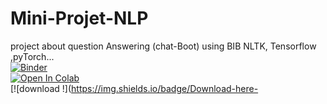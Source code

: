 # Mini-Projet-NLP
project about question Answering (chat-Boot) using BIB NLTK, Tensorflow ,pyTorch...<br>
[![Binder](https://mybinder.org/badge_logo.svg)](https://mybinder.org/v2/gh/BrahimFilali/Mini-Projet-NLP/main?filepath=Question_answering.ipynb)<br>
[![Open In Colab](https://colab.research.google.com/assets/colab-badge.svg)](https://colab.research.google.com/github/BrahimFilali/Mini-Projet-NLP/blob/main/Question_answering.ipynb)<br>
[![download !](https://img.shields.io/badge/Download-here-
